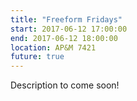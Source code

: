 ```yaml
---
title: "Freeform Fridays"
start: 2017-06-12 17:00:00
end: 2017-06-12 18:00:00
location: AP&M 7421
future: true
---
```


Description to come soon!
